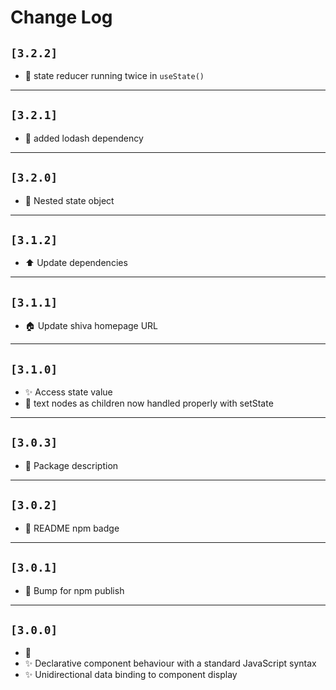 # Change Log

## `[3.2.2]`
- 🐛 state reducer running twice in `useState()`

---
## `[3.2.1]`
- 🐛 added lodash dependency

---
## `[3.2.0]`
- 🦅 Nested state object

---
## `[3.1.2]`
- ⬆ Update dependencies

---
## `[3.1.1]`
- 🏠 Update shiva homepage URL

---
## `[3.1.0]`
- ✨ Access state value
- 🐛 text nodes as children now handled properly with setState

---
## `[3.0.3]`
- 📝 Package description

---
## `[3.0.2]`
- 📝 README npm badge

---
## `[3.0.1]`
- 🚀 Bump for npm publish

---
## `[3.0.0]`
- 🎉
- ✨ Declarative component behaviour with a standard JavaScript syntax
- ✨ Unidirectional data binding to component display
